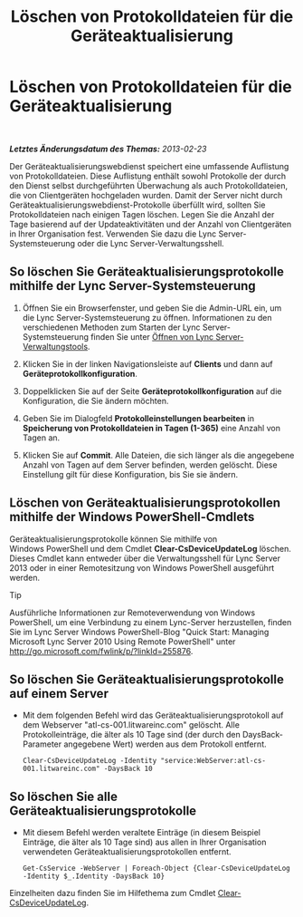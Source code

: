 ﻿---
title: Löschen von Protokolldateien für die Geräteaktualisierung
TOCTitle: Löschen von Protokolldateien für die Geräteaktualisierung
ms:assetid: 58d4097f-5bbf-4824-a04d-2a6555cd93c3
ms:mtpsurl: https://technet.microsoft.com/de-de/library/JJ994039(v=OCS.15)
ms:contentKeyID: 52056365
ms.date: 05/19/2016
mtps_version: v=OCS.15
ms.translationtype: HT
---

# Löschen von Protokolldateien für die Geräteaktualisierung

 

_**Letztes Änderungsdatum des Themas:** 2013-02-23_

Der Geräteaktualisierungswebdienst speichert eine umfassende Auflistung von Protokolldateien. Diese Auflistung enthält sowohl Protokolle der durch den Dienst selbst durchgeführten Überwachung als auch Protokolldateien, die von Clientgeräten hochgeladen wurden. Damit der Server nicht durch Geräteaktualisierungswebdienst-Protokolle überfüllt wird, sollten Sie Protokolldateien nach einigen Tagen löschen. Legen Sie die Anzahl der Tage basierend auf der Updateaktivitäten und der Anzahl von Clientgeräten in Ihrer Organisation fest. Verwenden Sie dazu die Lync Server-Systemsteuerung oder die Lync Server-Verwaltungsshell.

## So löschen Sie Geräteaktualisierungsprotokolle mithilfe der Lync Server-Systemsteuerung

1.  Öffnen Sie ein Browserfenster, und geben Sie die Admin-URL ein, um die Lync Server-Systemsteuerung zu öffnen. Informationen zu den verschiedenen Methoden zum Starten der Lync Server-Systemsteuerung finden Sie unter [Öffnen von Lync Server-Verwaltungstools](lync-server-2013-open-lync-server-administrative-tools.md).

2.  Klicken Sie in der linken Navigationsleiste auf **Clients** und dann auf **Geräteprotokollkonfiguration**.

3.  Doppelklicken Sie auf der Seite **Geräteprotokollkonfiguration** auf die Konfiguration, die Sie ändern möchten.

4.  Geben Sie im Dialogfeld **Protokolleinstellungen bearbeiten** in **Speicherung von Protokolldateien in Tagen (1-365)** eine Anzahl von Tagen an.

5.  Klicken Sie auf **Commit**. Alle Dateien, die sich länger als die angegebene Anzahl von Tagen auf dem Server befinden, werden gelöscht. Diese Einstellung gilt für diese Konfiguration, bis Sie sie ändern.

## Löschen von Geräteaktualisierungsprotokollen mithilfe der Windows PowerShell-Cmdlets

Geräteaktualisierungsprotokolle können Sie mithilfe von Windows PowerShell und dem Cmdlet **Clear-CsDeviceUpdateLog** löschen. Dieses Cmdlet kann entweder über die Verwaltungsshell für Lync Server 2013 oder in einer Remotesitzung von Windows PowerShell ausgeführt werden.


> [!TIP]
> Ausführliche Informationen zur Remoteverwendung von Windows PowerShell, um eine Verbindung zu einem Lync-Server herzustellen, finden Sie im Lync Server&nbsp;Windows PowerShell-Blog "Quick Start: Managing Microsoft Lync Server 2010 Using Remote PowerShell" unter <A href="http://go.microsoft.com/fwlink/p/?linkid=255876">http://go.microsoft.com/fwlink/p/?linkId=255876</A>.



## So löschen Sie Geräteaktualisierungsprotokolle auf einem Server

  - Mit dem folgenden Befehl wird das Geräteaktualisierungsprotokoll auf dem Webserver "atl-cs-001.litwareinc.com" gelöscht. Alle Protokolleinträge, die älter als 10 Tage sind (der durch den DaysBack-Parameter angegebene Wert) werden aus dem Protokoll entfernt.
    
        Clear-CsDeviceUpdateLog -Identity "service:WebServer:atl-cs-001.litwareinc.com" -DaysBack 10

## So löschen Sie alle Geräteaktualisierungsprotokolle

  - Mit diesem Befehl werden veraltete Einträge (in diesem Beispiel Einträge, die älter als 10 Tage sind) aus allen in Ihrer Organisation verwendeten Geräteaktualisierungsprotokollen entfernt.
    
        Get-CsService -WebServer | Foreach-Object {Clear-CsDeviceUpdateLog -Identity $_.Identity -DaysBack 10}

Einzelheiten dazu finden Sie im Hilfethema zum Cmdlet [Clear-CsDeviceUpdateLog](https://docs.microsoft.com/en-us/powershell/module/skype/Clear-CsDeviceUpdateLog).


